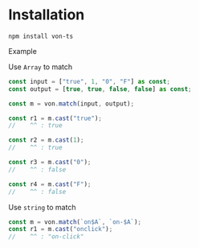 # Installation

```shell
npm install von-ts
```

Example

Use `Array` to match

```ts
const input = ["true", 1, "0", "F"] as const;
const output = [true, true, false, false] as const;

const m = von.match(input, output);
```

```ts
const r1 = m.cast("true");
//    ^^ : true

const r2 = m.cast(1);
//    ^^ : true

const r3 = m.cast("0");
//    ^^ : false

const r4 = m.cast("F");
//    ^^ : false
```

Use `string` to match

```ts
const m = von.match(`on$A`, `on-$A`);
const r1 = m.cast("onclick");
//    ^^ : "on-click"
```
